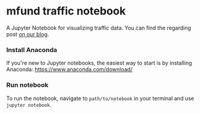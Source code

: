 # mfund traffic notebook
A Jupyter Notebook for visualizing traffic data. You can find the regarding post [on our blog](https://blog.webkid.io/analysing-data-with-jupyter-notebooks-and-pandas/).

### Install Anaconda
If you're new to Jupyter notebooks, the easiest way to start is by installing Anaconda: https://www.anaconda.com/download/

### Run notebook
To run the notebook, navigate to `path/to/notebook` in your terminal and use `jupyter notebook`.


